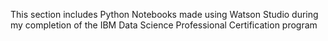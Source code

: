This section includes Python Notebooks made using Watson Studio during my completion of the IBM Data Science Professional Certification program
